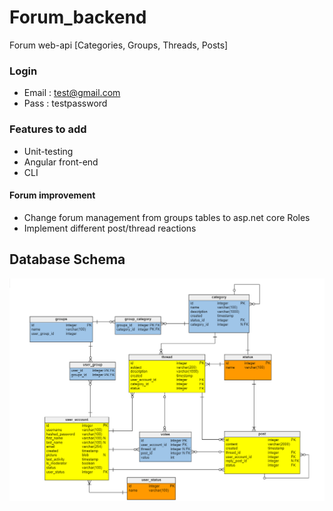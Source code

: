 # Forum_backend
Forum web-api [Categories, Groups, Threads, Posts]

### Login ###
* Email : test@gmail.com
* Pass : testpassword


### Features to add ###
* Unit-testing
* Angular front-end
* CLI

#### Forum improvement ####
* Сhange forum management from groups tables to asp.net core Roles
* Implement different post/thread reactions


## Database Schema ##
![Database](https://github.com/RedCaplan/Forum_backend/blob/master/database.png?raw=true)

